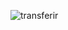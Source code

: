 ![transferir](https://user-images.githubusercontent.com/89758128/201482935-23f9c3e6-63db-4b27-98e9-7fa39daf1c69.png)
